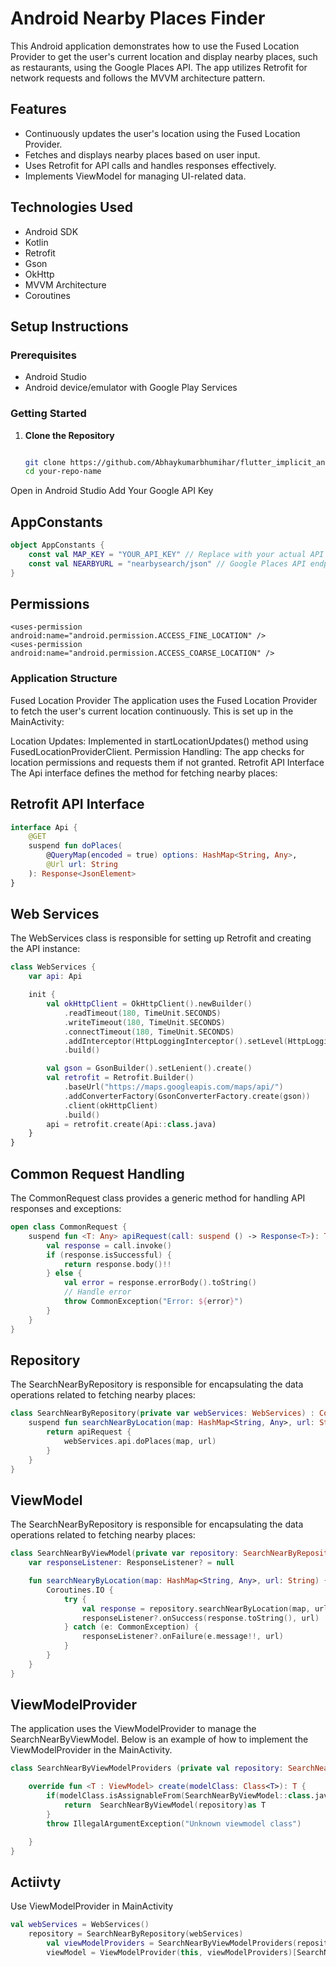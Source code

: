 # Android Nearby Places Finder

This Android application demonstrates how to use the Fused Location Provider to get the user's current location and display nearby places, such as restaurants, using the Google Places API. The app utilizes Retrofit for network requests and follows the MVVM architecture pattern.

## Features

- Continuously updates the user's location using the Fused Location Provider.
- Fetches and displays nearby places based on user input.
- Uses Retrofit for API calls and handles responses effectively.
- Implements ViewModel for managing UI-related data.

## Technologies Used

- Android SDK
- Kotlin
- Retrofit
- Gson
- OkHttp
- MVVM Architecture
- Coroutines

## Setup Instructions

### Prerequisites

- Android Studio
- Android device/emulator with Google Play Services

### Getting Started

1. **Clone the Repository**

   ```bash
   
   git clone https://github.com/Abhaykumarbhumihar/flutter_implicit_animation.git
   cd your-repo-name

Open in Android Studio
Add Your Google API Key

## AppConstants
```kotlin
object AppConstants {
    const val MAP_KEY = "YOUR_API_KEY" // Replace with your actual API key
    const val NEARBYURL = "nearbysearch/json" // Google Places API endpoint
}
```

## Permissions
```manifest
<uses-permission android:name="android.permission.ACCESS_FINE_LOCATION" />
<uses-permission android:name="android.permission.ACCESS_COARSE_LOCATION" />
```
### Application Structure
Fused Location Provider
The application uses the Fused Location Provider to fetch the user's current location continuously. This is set up in the MainActivity:

Location Updates: Implemented in startLocationUpdates() method using FusedLocationProviderClient.
Permission Handling: The app checks for location permissions and requests them if not granted.
Retrofit API Interface
The Api interface defines the method for fetching nearby places:

## Retrofit API Interface

```kotlin
interface Api {
    @GET
    suspend fun doPlaces(
        @QueryMap(encoded = true) options: HashMap<String, Any>,
        @Url url: String
    ): Response<JsonElement>
}

```

## Web Services

The WebServices class is responsible for setting up Retrofit and creating the API instance:


```kotlin
class WebServices {
    var api: Api

    init {
        val okHttpClient = OkHttpClient().newBuilder()
            .readTimeout(180, TimeUnit.SECONDS)
            .writeTimeout(180, TimeUnit.SECONDS)
            .connectTimeout(180, TimeUnit.SECONDS)
            .addInterceptor(HttpLoggingInterceptor().setLevel(HttpLoggingInterceptor.Level.BODY))
            .build()

        val gson = GsonBuilder().setLenient().create()
        val retrofit = Retrofit.Builder()
            .baseUrl("https://maps.googleapis.com/maps/api/")
            .addConverterFactory(GsonConverterFactory.create(gson))
            .client(okHttpClient)
            .build()
        api = retrofit.create(Api::class.java)
    }
}

```

## Common Request Handling

The CommonRequest class provides a generic method for handling API responses and exceptions:


```kotlin
open class CommonRequest {
    suspend fun <T: Any> apiRequest(call: suspend () -> Response<T>): T {
        val response = call.invoke()
        if (response.isSuccessful) {
            return response.body()!!
        } else {
            val error = response.errorBody().toString()
            // Handle error
            throw CommonException("Error: ${error}")
        }
    }
}
```

## Repository

The SearchNearByRepository is responsible for encapsulating the data operations related to fetching nearby places:

```kotlin
class SearchNearByRepository(private var webServices: WebServices) : CommonRequest() {
    suspend fun searchNearByLocation(map: HashMap<String, Any>, url: String): JsonElement {
        return apiRequest {
            webServices.api.doPlaces(map, url)
        }
    }
}

```

## ViewModel

The SearchNearByRepository is responsible for encapsulating the data operations related to fetching nearby places:

```kotlin
class SearchNearByViewModel(private var repository: SearchNearByRepository) : ViewModel() {
    var responseListener: ResponseListener? = null

    fun searchNearyByLocation(map: HashMap<String, Any>, url: String) {
        Coroutines.IO {
            try {
                val response = repository.searchNearByLocation(map, url)
                responseListener?.onSuccess(response.toString(), url)
            } catch (e: CommonException) {
                responseListener?.onFailure(e.message!!, url)
            }
        }
    }
}
```


## ViewModelProvider

The application uses the ViewModelProvider to manage the SearchNearByViewModel. Below is an example of how to implement the ViewModelProvider in the MainActivity.

```kotlin
class SearchNearByViewModelProviders (private val repository: SearchNearByRepository):ViewModelProvider.Factory{

    override fun <T : ViewModel> create(modelClass: Class<T>): T {
        if(modelClass.isAssignableFrom(SearchNearByViewModel::class.java)){
            return  SearchNearByViewModel(repository)as T
        }
        throw IllegalArgumentException("Unknown viewmodel class")

    }
}
```

## Actiivty

Use ViewModelProvider in  MainActivity

```kotlin
val webServices = WebServices()
    repository = SearchNearByRepository(webServices)
        val viewModelProviders = SearchNearByViewModelProviders(repository)
        viewModel = ViewModelProvider(this, viewModelProviders)[SearchNearByViewModel::class.java]
```
